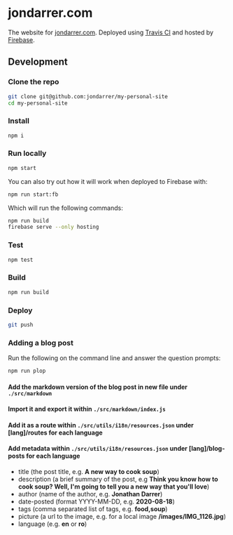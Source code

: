 # jondarrer.com

The website for [jondarrer.com](https://jondarrer.com). Deployed using
[Travis CI](https://travis-ci.com) and hosted by
[Firebase](https://firebase.google.com).

## Development

### Clone the repo

```bash
git clone git@github.com:jondarrer/my-personal-site
cd my-personal-site
```

### Install

```bash
npm i
```

### Run locally

```bash
npm start
```

You can also try out how it will work when deployed to Firebase with:

```bash
npm run start:fb
```

Which will run the following commands:

```bash
npm run build
firebase serve --only hosting
```

### Test

```bash
npm test
```

### Build

```bash
npm run build
```

### Deploy

```bash
git push
```

### Adding a blog post

Run the following on the command line and answer the question prompts:

```bash
npm run plop
```

#### Add the markdown version of the blog post in new file under `./src/markdown`

#### Import it and export it within `./src/markdown/index.js`

#### Add it as a route within `./src/utils/i18n/resources.json` under **[lang]/routes** for each language

#### Add metadata within `./src/utils/i18n/resources.json` under **[lang]/blog-posts** for each language

- title (the post title, e.g. **A new way to cook soup**)
- description (a brief summary of the post, e.g **Think you know how to cook
  soup? Well, I'm going to tell you a new way that you'll love**)
- author (name of the author, e.g. **Jonathan Darrer**)
- date-posted (format YYYY-MM-DD, e.g. **2020-08-18**)
- tags (comma separated list of tags, e.g. **food,soup**)
- picture (a url to the image, e.g. for a local image **/images/IMG_1126.jpg**)
- language (e.g. **en** or **ro**)
